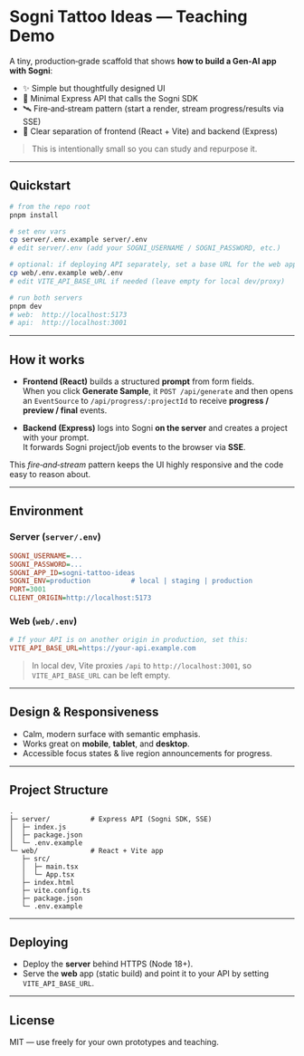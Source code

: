 # Sogni Tattoo Ideas — Teaching Demo

A tiny, production‑grade scaffold that shows **how to build a Gen‑AI app with Sogni**:

- ✨ Simple but thoughtfully designed UI
- 🔌 Minimal Express API that calls the Sogni SDK
- 🛰️ Fire‑and‑stream pattern (start a render, stream progress/results via SSE)
- 🧩 Clear separation of frontend (React + Vite) and backend (Express)

> This is intentionally small so you can study and repurpose it.

---

## Quickstart

```bash
# from the repo root
pnpm install

# set env vars
cp server/.env.example server/.env
# edit server/.env (add your SOGNI_USERNAME / SOGNI_PASSWORD, etc.)

# optional: if deploying API separately, set a base URL for the web app:
cp web/.env.example web/.env
# edit VITE_API_BASE_URL if needed (leave empty for local dev/proxy)

# run both servers
pnpm dev
# web:  http://localhost:5173
# api:  http://localhost:3001
```

---

## How it works

- **Frontend (React)** builds a structured **prompt** from form fields.  
  When you click **Generate Sample**, it `POST /api/generate` and then opens an `EventSource` to `/api/progress/:projectId` to receive **progress / preview / final** events.

- **Backend (Express)** logs into Sogni **on the server** and creates a project with your prompt.  
  It forwards Sogni project/job events to the browser via **SSE**.

This *fire‑and‑stream* pattern keeps the UI highly responsive and the code easy to reason about.

---

## Environment

### Server (`server/.env`)
```ini
SOGNI_USERNAME=...
SOGNI_PASSWORD=...
SOGNI_APP_ID=sogni-tattoo-ideas
SOGNI_ENV=production          # local | staging | production
PORT=3001
CLIENT_ORIGIN=http://localhost:5173
```

### Web (`web/.env`)
```ini
# If your API is on another origin in production, set this:
VITE_API_BASE_URL=https://your-api.example.com
```

> In local dev, Vite proxies `/api` to `http://localhost:3001`, so `VITE_API_BASE_URL` can be left empty.

---

## Design & Responsiveness

- Calm, modern surface with semantic emphasis.
- Works great on **mobile**, **tablet**, and **desktop**.
- Accessible focus states & live region announcements for progress.

---

## Project Structure

```
.
├─ server/          # Express API (Sogni SDK, SSE)
│  ├─ index.js
│  ├─ package.json
│  └─ .env.example
└─ web/             # React + Vite app
   ├─ src/
   │  ├─ main.tsx
   │  └─ App.tsx
   ├─ index.html
   ├─ vite.config.ts
   ├─ package.json
   └─ .env.example
```

---

## Deploying

- Deploy the **server** behind HTTPS (Node 18+).  
- Serve the **web** app (static build) and point it to your API by setting `VITE_API_BASE_URL`.

---

## License

MIT — use freely for your own prototypes and teaching.
